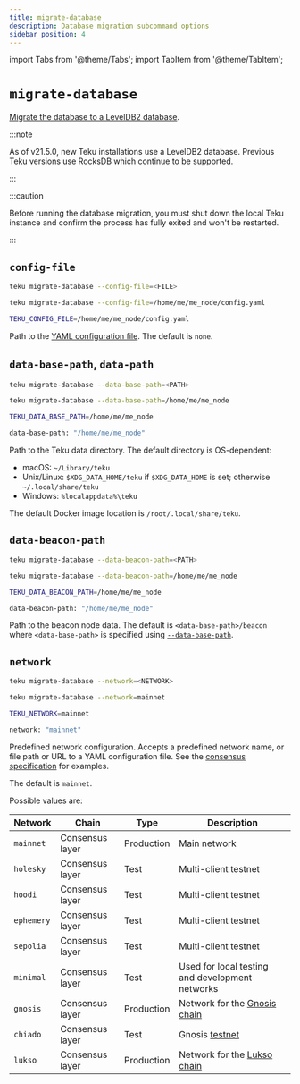 ```yaml
---
title: migrate-database
description: Database migration subcommand options
sidebar_position: 4
---
```


import Tabs from '@theme/Tabs';
import TabItem from '@theme/TabItem';

# `migrate-database`

[Migrate the database to a LevelDB2 database](../../../how-to/migrate-database.md).

:::note

As of v21.5.0, new Teku installations use a LevelDB2 database. Previous Teku versions use RocksDB which continue to be supported.

:::

:::caution

Before running the database migration, you must shut down the local Teku instance and confirm the process has fully exited and won't be restarted.

:::

## `config-file`

<Tabs>
  <TabItem value="Syntax" label="Syntax" default>

```bash
teku migrate-database --config-file=<FILE>
```

  </TabItem>
  <TabItem value="Example" label="Example" >

```bash
teku migrate-database --config-file=/home/me/me_node/config.yaml
```

  </TabItem>
  <TabItem value="Environment variable" label="Environment variable" >

```bash
TEKU_CONFIG_FILE=/home/me/me_node/config.yaml
```

  </TabItem>
</Tabs>

Path to the [YAML configuration file](../../../how-to/configure/use-config-file.md). The default is `none`.

## `data-base-path`, `data-path`

<Tabs>
  <TabItem value="Syntax" label="Syntax" default>

```bash
teku migrate-database --data-base-path=<PATH>
```

  </TabItem>
  <TabItem value="Example" label="Example" >

```bash
teku migrate-database --data-base-path=/home/me/me_node
```

  </TabItem>
  <TabItem value="Environment variable" label="Environment variable" >

```bash
TEKU_DATA_BASE_PATH=/home/me/me_node
```

  </TabItem>
  <TabItem value="Configuration file" label="Configuration file" >

```bash
data-base-path: "/home/me/me_node"
```

  </TabItem>
</Tabs>

Path to the Teku data directory. The default directory is OS-dependent:

- macOS: `~/Library/teku`
- Unix/Linux: `$XDG_DATA_HOME/teku` if `$XDG_DATA_HOME` is set; otherwise `~/.local/share/teku`
- Windows: `%localappdata%\teku`

The default Docker image location is `/root/.local/share/teku`.

## `data-beacon-path`

<Tabs>
  <TabItem value="Syntax" label="Syntax" default>

```bash
teku migrate-database --data-beacon-path=<PATH>
```

  </TabItem>
  <TabItem value="Example" label="Example" >

```bash
teku migrate-database --data-beacon-path=/home/me/me_node
```

  </TabItem>
  <TabItem value="Environment variable" label="Environment variable" >

```bash
TEKU_DATA_BEACON_PATH=/home/me/me_node
```

  </TabItem>
  <TabItem value="Configuration file" label="Configuration file" >

```bash
data-beacon-path: "/home/me/me_node"
```

  </TabItem>
</Tabs>

Path to the beacon node data. The default is `<data-base-path>/beacon` where `<data-base-path>` is specified using [`--data-base-path`](#data-base-path-data-path).

## `network`

<Tabs>
  <TabItem value="Syntax" label="Syntax" default>

```bash
teku migrate-database --network=<NETWORK>
```

  </TabItem>
  <TabItem value="Example" label="Example" >

```bash
teku migrate-database --network=mainnet
```

  </TabItem>
  <TabItem value="Environment variable" label="Environment variable" >

```bash
TEKU_NETWORK=mainnet
```

  </TabItem>
  <TabItem value="Configuration file" label="Configuration file" >

```bash
network: "mainnet"
```

  </TabItem>
</Tabs>

Predefined network configuration. Accepts a predefined network name, or file path or URL to a YAML configuration
file. See the [consensus specification](https://github.com/ethereum/consensus-specs/tree/master/configs) for examples.

The default is `mainnet`.

Possible values are:

| Network    | Chain           | Type       | Description                                                           |
|------------|-----------------|------------|-----------------------------------------------------------------------|
| `mainnet`  | Consensus layer | Production | Main network                                                          |
| `holesky`  | Consensus layer | Test       | Multi-client testnet                                                  |
| `hoodi`    | Consensus layer | Test       | Multi-client testnet                                                  |
| `ephemery` | Consensus layer | Test       | Multi-client testnet                                                  |
| `sepolia`  | Consensus layer | Test       | Multi-client testnet                                                  |
| `minimal`  | Consensus layer | Test       | Used for local testing and development networks                       |
| `gnosis`   | Consensus layer | Production | Network for the [Gnosis chain](https://www.gnosis.io/)                |
| `chiado`   | Consensus layer | Test       | Gnosis [testnet](https://docs.gnosischain.com/about/networks/chiado/) |
| `lukso`    | Consensus layer | Production | Network for the [Lukso chain](https://lukso.network/)                 |
